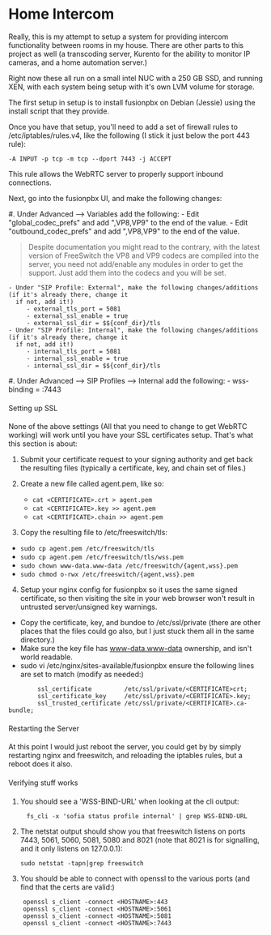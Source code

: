 # Home Intercom

Really, this is my attempt to setup a system for providing intercom
functionality between rooms in my house.  There are other parts
to this project as well (a transcoding server, Kurento for the ability
to monitor IP cameras, and a home automation server.)

Right now these all run on a small intel NUC with a 250 GB SSD, and 
running XEN, with each system being setup with it's own LVM volume 
for storage.

The first setup in setup is to install fusionpbx on Debian (Jessie) using
the install script that they provide.

Once you have that setup, you'll need to add a set of firewall rules to
/etc/iptables/rules.v4, like the following (I stick it just below the 
port 443 rule):

```
-A INPUT -p tcp -m tcp --dport 7443 -j ACCEPT
```

This rule allows the WebRTC server to properly support inbound connections.

Next, go into the fusionpbx UI, and make the following changes:

#.  Under Advanced --> Variables add the following:
    - Edit "global_codec_prefs" and add ",VP8,VP9" to the end of the value.
    - Edit "outbound_codec_prefs" and add ",VP8,VP9" to the end of the value.


> Despite documentation you might read to the contrary, with the latest version of FreeSwitch the VP8 and VP9
> codecs are compiled into the server, you need not add/enable any modules in order to get the
> support.  Just add them into the codecs and you will be set.


    - Under "SIP Profile: External", make the following changes/additions (if it's already there, change it
      if not, add it!)
         - external_tls_port = 5081
         - external_ssl_enable = true
         - external_ssl_dir = $${conf_dir}/tls
    - Under "SIP Profile: Internal", make the following changes/additions (if it's already there, change it
      if not, add it!)
         - internal_tls_port = 5081
         - internal_ssl_enable = true
         - internal_ssl_dir = $${conf_dir}/tls

#. Under Advanced --> SIP Profiles --> Internal add the following:
    - wss-binding = :7443

####
Setting up SSL
####

None of the above settings (All that you need to change to get WebRTC working) will work until you have your SSL
certificates setup.  That's what this section is about:


1.  Submit your certificate request to your signing authority and get back the resulting files (typically a certificate, key, and chain set of files.)

2. Create a new file called agent.pem, like so:

   - ```cat <CERTIFICATE>.crt > agent.pem```
   - ```cat <CERTIFICATE>.key >> agent.pem```
   - ```cat <CERTIFICATE>.chain >> agent.pem```

3.  Copy the resulting file to /etc/freeswitch/tls:
   

   - ```sudo cp agent.pem /etc/freeswitch/tls```
   - ```sudo cp agent.pem /etc/freeswitch/tls/wss.pem```
   - ```sudo chown www-data.www-data /etc/freeswitch/{agent,wss}.pem```
   - ```sudo chmod o-rwx /etc/freeswitch/{agent,wss}.pem```

4.  Setup your nginx config for fusionpbx so it uses the same signed
    certificate, so then visiting the site in your web browser won't
    result in untrusted server/unsigned key warnings.
 
   - Copy the certificate, key, and bundoe to /etc/ssl/private (there are
      other places that the files could go also, but I just stuck them all in
      the same directory.)
   - Make sure the key file has www-data.www-data ownership, and isn't world readable.
   - sudo vi /etc/nginx/sites-available/fusionpbx ensure the following lines are set to match (modify as needed:)

```    
        ssl_certificate         /etc/ssl/private/<CERTIFICATE>crt;
        ssl_certificate_key     /etc/ssl/private/<CERTIFICATE>.key;
        ssl_trusted_certificate /etc/ssl/private/<CERTIFICATE>.ca-bundle;
```

####
Restarting the Server
####

At this point I would just reboot the server, you could 
get by by simply restarting nginx and freeswitch, and 
reloading the iptables rules, but a reboot does it also.


####
Verifying stuff works
####

1.  You should see a 'WSS-BIND-URL' when looking at the cli output:

```
     fs_cli -x 'sofia status profile internal' | grep WSS-BIND-URL
```

2.   The netstat output should show you that freeswitch listens on ports 7443,
     5061, 5060, 5081, 5080 and 8021 (note that 8021 is for signalling, and it 
     only listens on 127.0.0.1):
     
     ```
     sudo netstat -tapn|grep freeswitch
     ```

3.  You should be able to connect with openssl to the various ports (and find that
    the certs are valid:)

```
    openssl s_client -connect <HOSTNAME>:443
    openssl s_client -connect <HOSTNAME>:5061
    openssl s_client -connect <HOSTNAME>:5081
    openssl s_client -connect <HOSTNAME>:7443
```


